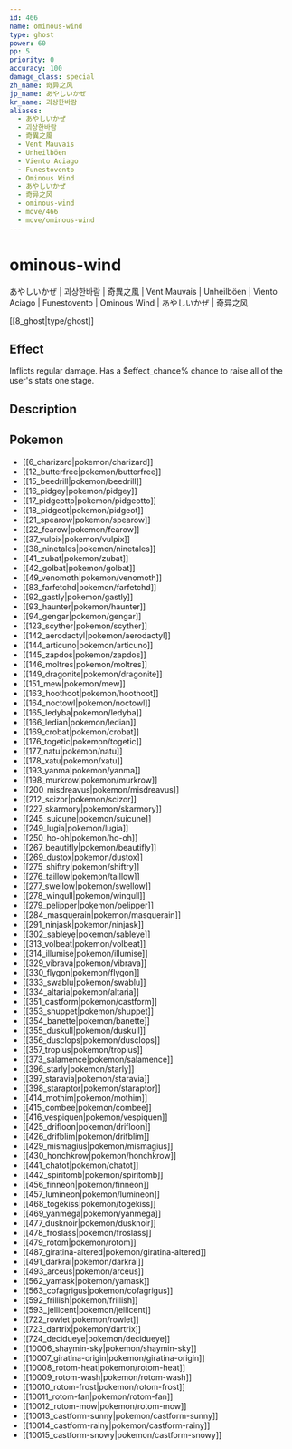 ```yaml
---
id: 466
name: ominous-wind
type: ghost
power: 60
pp: 5
priority: 0
accuracy: 100
damage_class: special
zh_name: 奇异之风
jp_name: あやしいかぜ
kr_name: 괴상한바람
aliases:
  - あやしいかぜ
  - 괴상한바람
  - 奇異之風
  - Vent Mauvais
  - Unheilböen
  - Viento Aciago
  - Funestovento
  - Ominous Wind
  - あやしいかぜ
  - 奇异之风
  - ominous-wind
  - move/466
  - move/ominous-wind
---
```

# ominous-wind
    
あやしいかぜ | 괴상한바람 | 奇異之風 | Vent Mauvais | Unheilböen | Viento Aciago | Funestovento | Ominous Wind | あやしいかぜ | 奇异之风

[[8_ghost|type/ghost]]

## Effect

Inflicts regular damage. Has a $effect_chance% chance to raise all of the user's stats one stage.

## Description



## Pokemon

- [[6_charizard|pokemon/charizard]]
- [[12_butterfree|pokemon/butterfree]]
- [[15_beedrill|pokemon/beedrill]]
- [[16_pidgey|pokemon/pidgey]]
- [[17_pidgeotto|pokemon/pidgeotto]]
- [[18_pidgeot|pokemon/pidgeot]]
- [[21_spearow|pokemon/spearow]]
- [[22_fearow|pokemon/fearow]]
- [[37_vulpix|pokemon/vulpix]]
- [[38_ninetales|pokemon/ninetales]]
- [[41_zubat|pokemon/zubat]]
- [[42_golbat|pokemon/golbat]]
- [[49_venomoth|pokemon/venomoth]]
- [[83_farfetchd|pokemon/farfetchd]]
- [[92_gastly|pokemon/gastly]]
- [[93_haunter|pokemon/haunter]]
- [[94_gengar|pokemon/gengar]]
- [[123_scyther|pokemon/scyther]]
- [[142_aerodactyl|pokemon/aerodactyl]]
- [[144_articuno|pokemon/articuno]]
- [[145_zapdos|pokemon/zapdos]]
- [[146_moltres|pokemon/moltres]]
- [[149_dragonite|pokemon/dragonite]]
- [[151_mew|pokemon/mew]]
- [[163_hoothoot|pokemon/hoothoot]]
- [[164_noctowl|pokemon/noctowl]]
- [[165_ledyba|pokemon/ledyba]]
- [[166_ledian|pokemon/ledian]]
- [[169_crobat|pokemon/crobat]]
- [[176_togetic|pokemon/togetic]]
- [[177_natu|pokemon/natu]]
- [[178_xatu|pokemon/xatu]]
- [[193_yanma|pokemon/yanma]]
- [[198_murkrow|pokemon/murkrow]]
- [[200_misdreavus|pokemon/misdreavus]]
- [[212_scizor|pokemon/scizor]]
- [[227_skarmory|pokemon/skarmory]]
- [[245_suicune|pokemon/suicune]]
- [[249_lugia|pokemon/lugia]]
- [[250_ho-oh|pokemon/ho-oh]]
- [[267_beautifly|pokemon/beautifly]]
- [[269_dustox|pokemon/dustox]]
- [[275_shiftry|pokemon/shiftry]]
- [[276_taillow|pokemon/taillow]]
- [[277_swellow|pokemon/swellow]]
- [[278_wingull|pokemon/wingull]]
- [[279_pelipper|pokemon/pelipper]]
- [[284_masquerain|pokemon/masquerain]]
- [[291_ninjask|pokemon/ninjask]]
- [[302_sableye|pokemon/sableye]]
- [[313_volbeat|pokemon/volbeat]]
- [[314_illumise|pokemon/illumise]]
- [[329_vibrava|pokemon/vibrava]]
- [[330_flygon|pokemon/flygon]]
- [[333_swablu|pokemon/swablu]]
- [[334_altaria|pokemon/altaria]]
- [[351_castform|pokemon/castform]]
- [[353_shuppet|pokemon/shuppet]]
- [[354_banette|pokemon/banette]]
- [[355_duskull|pokemon/duskull]]
- [[356_dusclops|pokemon/dusclops]]
- [[357_tropius|pokemon/tropius]]
- [[373_salamence|pokemon/salamence]]
- [[396_starly|pokemon/starly]]
- [[397_staravia|pokemon/staravia]]
- [[398_staraptor|pokemon/staraptor]]
- [[414_mothim|pokemon/mothim]]
- [[415_combee|pokemon/combee]]
- [[416_vespiquen|pokemon/vespiquen]]
- [[425_drifloon|pokemon/drifloon]]
- [[426_drifblim|pokemon/drifblim]]
- [[429_mismagius|pokemon/mismagius]]
- [[430_honchkrow|pokemon/honchkrow]]
- [[441_chatot|pokemon/chatot]]
- [[442_spiritomb|pokemon/spiritomb]]
- [[456_finneon|pokemon/finneon]]
- [[457_lumineon|pokemon/lumineon]]
- [[468_togekiss|pokemon/togekiss]]
- [[469_yanmega|pokemon/yanmega]]
- [[477_dusknoir|pokemon/dusknoir]]
- [[478_froslass|pokemon/froslass]]
- [[479_rotom|pokemon/rotom]]
- [[487_giratina-altered|pokemon/giratina-altered]]
- [[491_darkrai|pokemon/darkrai]]
- [[493_arceus|pokemon/arceus]]
- [[562_yamask|pokemon/yamask]]
- [[563_cofagrigus|pokemon/cofagrigus]]
- [[592_frillish|pokemon/frillish]]
- [[593_jellicent|pokemon/jellicent]]
- [[722_rowlet|pokemon/rowlet]]
- [[723_dartrix|pokemon/dartrix]]
- [[724_decidueye|pokemon/decidueye]]
- [[10006_shaymin-sky|pokemon/shaymin-sky]]
- [[10007_giratina-origin|pokemon/giratina-origin]]
- [[10008_rotom-heat|pokemon/rotom-heat]]
- [[10009_rotom-wash|pokemon/rotom-wash]]
- [[10010_rotom-frost|pokemon/rotom-frost]]
- [[10011_rotom-fan|pokemon/rotom-fan]]
- [[10012_rotom-mow|pokemon/rotom-mow]]
- [[10013_castform-sunny|pokemon/castform-sunny]]
- [[10014_castform-rainy|pokemon/castform-rainy]]
- [[10015_castform-snowy|pokemon/castform-snowy]]

